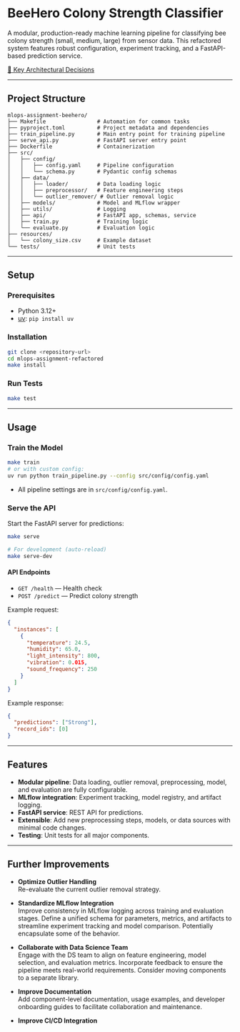 # BeeHero Colony Strength Classifier

A modular, production-ready machine learning pipeline for classifying bee colony strength (small, medium, large) from sensor data. This refactored system features robust configuration, experiment tracking, and a FastAPI-based prediction service.

[📐 Key Architectural Decisions](architectural_decisions.md)

---

## Project Structure

```
mlops-assignment-beehero/
├── Makefile                # Automation for common tasks
├── pyproject.toml          # Project metadata and dependencies
├── train_pipeline.py       # Main entry point for training pipeline
├── serve_api.py            # FastAPI server entry point
├── Dockerfile              # Containerization
├── src/
│   ├── config/
│   │   ├── config.yaml     # Pipeline configuration
│   │   └── schema.py       # Pydantic config schemas
│   ├── data/
│   │   ├── loader/         # Data loading logic
│   │   ├── preprocessor/   # Feature engineering steps
│   │   └── outlier_remover/ # Outlier removal logic
│   ├── models/             # Model and MLflow wrapper
│   ├── utils/              # Logging
│   ├── api/                # FastAPI app, schemas, service
│   ├── train.py            # Training logic
│   └── evaluate.py         # Evaluation logic
├── resources/
│   └── colony_size.csv     # Example dataset
└── tests/                  # Unit tests
```

---

## Setup

### Prerequisites

- Python 3.12+
- [uv](https://github.com/astral-sh/uv): `pip install uv`

### Installation

```bash
git clone <repository-url>
cd mlops-assignment-refactored
make install
```

### Run Tests

```bash
make test
```

---

## Usage

### Train the Model

```bash
make train
# or with custom config:
uv run python train_pipeline.py --config src/config/config.yaml
```

- All pipeline settings are in `src/config/config.yaml`.

### Serve the API

Start the FastAPI server for predictions:

```bash
make serve

# For development (auto-reload)
make serve-dev
```

#### API Endpoints

- `GET /health` — Health check
- `POST /predict` — Predict colony strength

Example request:
```json
{
  "instances": [
    {
      "temperature": 24.5,
      "humidity": 65.0,
      "light_intensity": 800,
      "vibration": 0.015,
      "sound_frequency": 250
    }
  ]
}
```
Example response:
```json
{
  "predictions": ["Strong"],
  "record_ids": [0]
}
```

---

## Features

- **Modular pipeline**: Data loading, outlier removal, preprocessing, model, and evaluation are fully configurable.
- **MLflow integration**: Experiment tracking, model registry, and artifact logging.
- **FastAPI service**: REST API for predictions.
- **Extensible**: Add new preprocessing steps, models, or data sources with minimal code changes.
- **Testing**: Unit tests for all major components.

---

## Further Improvements

- **Optimize Outlier Handling**  
  Re-evaluate the current outlier removal strategy.

- **Standardize MLflow Integration**  
  Improve consistency in MLflow logging across training and evaluation stages. Define a unified schema for parameters, metrics, and artifacts to streamline experiment tracking and model comparison. Potentially encapsulate some of the behavior.

- **Collaborate with  Data Science Team**  
  Engage with the DS team to align on feature engineering, model selection, and evaluation metrics. Incorporate feedback to ensure the pipeline meets real-world requirements. Consider moving components to a separate library.

- **Improve Documentation**  
  Add component-level documentation, usage examples, and developer onboarding guides to facilitate collaboration and maintenance.

- **Improve CI/CD Integration**
